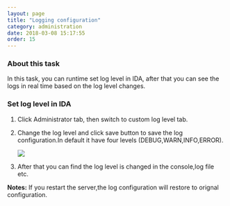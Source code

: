 ```yaml
---
layout: page
title: "Logging configuration"
category: administration
date: 2018-03-08 15:17:55
order: 15
---
```


### About this task

In this task, you can runtime set log level in IDA, after that you can see the logs in real time based on the log level changes.

### Set log level in IDA

  1. Click Administrator tab, then switch to custom log level tab.
  2. Change the log level and click  save button to save the log configuration.In default it have four levels (DEBUG,WARN,INFO,ERROR).
  
     ![][administrator_loglevel] 
  
  3. After that you can find the log level is changed in the console,log file etc.   
 
**Notes:** 
If you restart the server,the log configuration will restore to orignal configuration.  

[administrator_loglevel]: ../images/install/Administrator_loglevel.png
